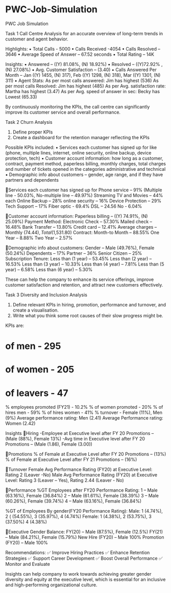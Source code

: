 # PWC-Job-Simulation
PWC Job Simulation

Task 1
Call Centre Analysis for an accurate overview of long-term trends in customer and agent behavior.

Highlights:
▪ Total Calls - 5000
▪ Calls Received -4054
▪ Calls Resolved – 3646
▪ Average Speed of Answer – 67.52 seconds
▪ Total Rating – 14K
 
 
 Insights:
 ▪ Answered – ((Y) 81.08%, (N) 18.92%)
 ▪ Resolved – ((Y)72.92% , (N) 27.08%)
 ▪ Avg. Customer Satisfaction – (3.40)
 ▪ Calls Answered Per Month – Jan ((Y) 1455, (N) 317), Feb ((Y) 1298, (N) 318), Mar ((Y) 1301, (N) 311)
 ▪ Agent Stats: 
   As per most calls answered: Jim has highest (536)
   As per most calls Resolved: Jim has highest (485)
   As per Avg. satisfaction rate: Martha has highest (3.47)
   As per Avg. speed of answer in sec: Becky has Lowest (65.33)
 
By continuously monitoring the KPIs, the call centre can significantly improve its customer service and overall performance.


Task 2
Churn Analysis

1. Define proper KPIs
2. Create a dashboard for the retention manager reflecting the KPIs

Possible KPIs included:
▪ Services each customer has signed up for like (phone, multiple lines, internet, online security, online backup, device protection, tech)
▪ Customer account information: how long as a customer, contract, payment method, paperless billing, monthly charges, total charges and number of tickets opened in the categories administrative and technical
▪ Demographic info about customers – gender, age range, and if they have partners and dependents

🔹Services each customer has signed up for
 Phone service – 91% (Multiple line - 50.03%, No-multiple line – 49.97%)
 Streaming TV and Movies – 44% each
 Online Backup – 28%
 online security – 16%
 Device Protection – 29%
 Tech Support – 17%
 Fiber optic - 69.4%
 DSL – 24.56
 No - 6.04%

🔹Customer account information:
 Paperless billing – ((Y) 74.91%, (N) 25.09%)
 Payment Method:
 Electronic Check – 57.30%
 Mailed check – 16.48%
 Bank Transfer – 13.80%
 Credit card – 12.41%
 Average charges – Monthly ($74.44), Total ($1,531.80)
 Contract:
 Month-to Month – 88.55%
 One Year – 8.88%
 Two Year – 2.57%
 
 🔹Demographic info about customers:
 Gender – Male (49.76%), Female (50.24%)
 Dependents – 17%
 Partner – 36%
 Senior Citizen – 25%
 Subscription Tenure:
 Less than (1 year) – 53.45%
 Less than (2 year) – 16.53%
 Less than (3 year) – 10.33%
 Less than (4 year) – 7.81%
 Less than (5 year) – 6.58%
 Less than (6 year) – 5.30%
 
 These can help the company to enhance its service offerings, improve customer satisfaction and retention, and attract new customers effectively.

Task 3
Diversity and Inclusion Analysis

1. Define relevant KPIs in hiring, promotion, performance and turnover, and create a visualisation.
2. Write what you think some root causes of their slow progress might be.

KPIs are:
# of men - 295
# of women - 205
# of leavers - 47
% employees promoted (FY21) - 10.2%
% of women promoted - 20%
% of hires men - 59%
% of hires women - 41%
% turnover - Female (11%), Men (9%)
Average performance rating: Men (2.41)
Average Performance rating: Women (2.42)

Insights
💠Hiring
 -Employee at Executive level after FY 20 Promotions – (Male (88%), Female 13%)
 -Avg time in Executive level after FY 20 Promotions – (Male (1.86), Female (3.00))
 
 
💠Promotions
 % of Female at Executive Level after FY 20 Promotions – (13%)
 % of Female at Executive Level after FY 21 Promotions – (16%)

💠Turnover
 Female Avg Performance Rating (FY20) at Executive Level: Rating 2 (Leaver -No)
 Male Avg Performance Rating (FY20) at Executive Level: Rating 3 (Leaver – Yes), Rating 2.44 (Leaver - No)

💠Performance
 %GT Employees after FY20 Performance Rating:
 1 – Male (63.16%), Female (36.84%)
 2 – Male (61.61%), Female (38.39%)
 3 – Male (60.26%), Female (39.74%)
 4 – Male (63.16%), Female (36.84%)
 
 %GT of Employees By gender(FY20 Performance Rating):
 Male: 1 (4.74%), 2 ( (54.55%), 3 (35.97%), 4 (4.74%)
 Female: 1 (4.38%), 2 (53.75%), 3 (37.50%) 4 (4.38%)

💠Executive Gender Balance:
 FY(20) – Male (87.5%), Female (12.5%)
 FY(21) – Male (84.21%), Female (15.79%)
 New Hire (FY20) – Male 100%
 Promotion (FY20) – Male 100%

Recommendations:
✅ Improve Hiring Practices
✅ Enhance Retention Strategies
✅ Support Career Development
✅ Boost Overall Performance
✅ Monitor and Evaluate

Insights can help company to work towards achieving greater gender diversity and equity at the executive level, which is essential for an inclusive and high-performing organizational culture.
